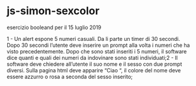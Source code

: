 # js-simon-sexcolor
esercizio booleand per il 15 luglio 2019

1 -  Un alert espone 5 numeri casuali. Da li parte un timer di 30 secondi.
Dopo 30 secondi l’utente deve inserire un prompt alla volta i numeri che ha visto precedentemente.
Dopo che sono stati inseriti i 5 numeri, il software dice quanti e quali dei numeri da indovinare sono stati individuati;2 -  Il software deve chiedere all’utente il suo nome e il sesso con due prompt diversi.
Sulla pagina html deve apparire “Ciao <nome>“, il colore del nome deve essere azzurro o rosa a seconda del sesso inserito;